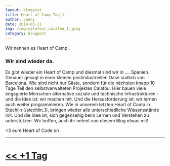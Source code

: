 ```yaml
---
layout: blogpost
title: Heart of Camp Tag 1
author: Jenny
date: 2019-03-21
img: /img/calafou/_calafou_1.jpeg
category: blogpost
---
```


Wir nennen es Heart of Camp..

### Wir sind wieder da.

Es gibt wieder ein Heart of Camp und diesmal sind wir in .... Spanien. Genauer gesagt in einer kleinen postindustriellen Oase südlich von Barcelona. Wie sind nicht nur Gäste, sondern für die nächsten knapp 10 Tage Teil den selbstverwalteten Projektes Calafou. Hier bauen viele engagierte Menschen alternative soziale und technische Infrastrukturen - und die Idee ist: wir machen mit. Und die Herausforderung ist: wir lernen auch weiter programmieren. Wie in unserem letzten Heart of Camp in Stechlin (/stechlin_1), bringen wieder alle unterschiedliche Wissensstände mit. Und die Idee ist, sich gegenseitig beim Lernen und Verstehen zu unterstützen. Wir hoffen, auch ihr nehmt von diesem Blog etwas mit!

<3 eure Heart of Code on 

***

# [<< +1 Tag](/stechlin_11)
